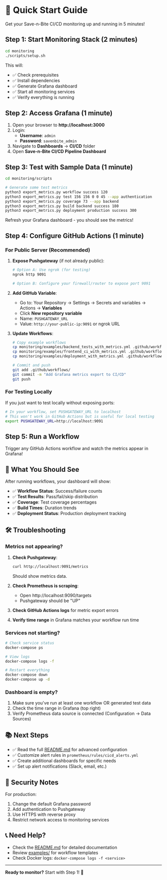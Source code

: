 # 🚀 Quick Start Guide

Get your Save-n-Bite CI/CD monitoring up and running in 5 minutes!

## Step 1: Start Monitoring Stack (2 minutes)

```bash
cd monitoring
./scripts/setup.sh
```

This will:
- ✅ Check prerequisites
- ✅ Install dependencies
- ✅ Generate Grafana dashboard
- ✅ Start all monitoring services
- ✅ Verify everything is running

## Step 2: Access Grafana (1 minute)

1. Open your browser to **http://localhost:3000**
2. Login:
   - **Username**: `admin`
   - **Password**: `savenbite_admin`
3. Navigate to **Dashboards** → **CI/CD** folder
4. Open **Save-n-Bite CI/CD Pipeline Dashboard**

## Step 3: Test with Sample Data (1 minute)

```bash
cd monitoring/scripts

# Generate some test metrics
python3 export_metrics.py workflow success 120
python3 export_metrics.py test 156 156 0 0 45 --app authentication
python3 export_metrics.py coverage 73 --app backend
python3 export_metrics.py build backend success 180
python3 export_metrics.py deployment production success 300
```

Refresh your Grafana dashboard - you should see the metrics!

## Step 4: Configure GitHub Actions (1 minute)

### For Public Server (Recommended)

1. **Expose Pushgateway** (if not already public):
   ```bash
   # Option A: Use ngrok (for testing)
   ngrok http 9091
   
   # Option B: Configure your firewall/router to expose port 9091
   ```

2. **Add GitHub Variable**:
   - Go to: Your Repository → Settings → Secrets and variables → Actions → **Variables**
   - Click **New repository variable**
   - Name: `PUSHGATEWAY_URL`
   - Value: `http://your-public-ip:9091` or ngrok URL

3. **Update Workflows**:
   ```bash
   # Copy example workflows
   cp monitoring/examples/backend_tests_with_metrics.yml .github/workflows/backend_tests.yml
   cp monitoring/examples/frontend_ci_with_metrics.yml .github/workflows/frontend-ci.yml
   cp monitoring/examples/deployment_with_metrics.yml .github/workflows/deployment.yml
   
   # Commit and push
   git add .github/workflows/
   git commit -m "Add Grafana metrics export to CI/CD"
   git push
   ```

### For Testing Locally

If you just want to test locally without exposing ports:

```bash
# In your workflow, set PUSHGATEWAY_URL to localhost
# This won't work in GitHub Actions but is useful for local testing
export PUSHGATEWAY_URL=http://localhost:9091
```

## Step 5: Run a Workflow

Trigger any GitHub Actions workflow and watch the metrics appear in Grafana!

## 🎯 What You Should See

After running workflows, your dashboard will show:

- ✅ **Workflow Status**: Success/failure counts
- ✅ **Test Results**: Pass/fail/skip distribution
- ✅ **Coverage**: Test coverage percentages
- ✅ **Build Times**: Duration trends
- ✅ **Deployment Status**: Production deployment tracking

## 🛠️ Troubleshooting

### Metrics not appearing?

1. **Check Pushgateway**:
   ```bash
   curl http://localhost:9091/metrics
   ```
   Should show metrics data.

2. **Check Prometheus is scraping**:
   - Open http://localhost:9090/targets
   - Pushgateway should be "UP"

3. **Check GitHub Actions logs** for metric export errors

4. **Verify time range** in Grafana matches your workflow run time

### Services not starting?

```bash
# Check service status
docker-compose ps

# View logs
docker-compose logs -f

# Restart everything
docker-compose down
docker-compose up -d
```

### Dashboard is empty?

1. Make sure you've run at least one workflow OR generated test data
2. Check the time range in Grafana (top right)
3. Verify Prometheus data source is connected (Configuration → Data Sources)

## 📚 Next Steps

- ✅ Read the full [README.md](README.md) for advanced configuration
- ✅ Customize alert rules in `prometheus/rules/cicd_alerts.yml`
- ✅ Create additional dashboards for specific needs
- ✅ Set up alert notifications (Slack, email, etc.)

## 🔐 Security Notes

For production:
1. Change the default Grafana password
2. Add authentication to Pushgateway
3. Use HTTPS with reverse proxy
4. Restrict network access to monitoring services

## 📞 Need Help?

- Check the [README.md](README.md) for detailed documentation
- Review [examples/](examples/) for workflow templates
- Check Docker logs: `docker-compose logs -f <service>`

---

**Ready to monitor?** Start with Step 1! 🚀

